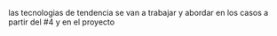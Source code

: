 las tecnologias de tendencia se van a trabajar y abordar en los casos a partir del #4 y en el proyecto